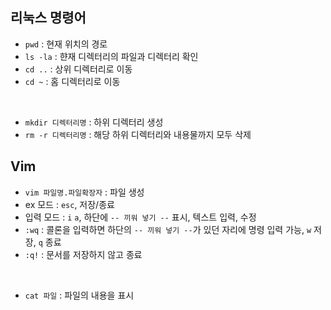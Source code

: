 ## 리눅스 명령어
- `pwd` : 현재 위치의 경로
- `ls -la` : 햔재 디렉터리의 파일과 디렉터리 확인
- `cd ..` : 상위 디렉터리로 이동
- `cd ~` : 홈 디렉터리로 이동
<br>

- `mkdir 디렉터리명` : 하위 디렉터리 생성
- `rm -r 디렉터리명` : 해당 하위 디렉터리와 내용물까지 모두 삭제

## Vim
- `vim 파일명.파일확장자` : 파일 생성
- ex 모드 : `esc`, 저장/종료
- 입력 모드 : `i` `a`, 하단에 `-- 끼워 넣기 --` 표시, 텍스트 입력, 수정
- `:wq` : 콜론을 입력하면 하단의 `-- 끼워 넣기 --`가 있던 자리에 명령 입력 가능, `w` 저장, `q` 종료
- `:q!` :  문서를 저장하지 않고 종료
<br>

- `cat 파일` : 파일의 내용을 표시
